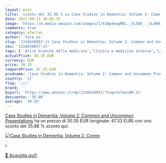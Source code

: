 ```yaml
---
layout: post
title: 'sconto del 35.88 % su Case Studies in Dementia: Volume 2: Comm  '
date: 2021-09-21 20:05:55
image: 'https://m.media-amazon.com/images/I/41NpdeqqREL._SL500_._SL400_.jpg'
comments: true
category: ofertas
author: 'tole.es'
slug: '1316638057-it Case Studies in Dementia: Volume 2: Common and Uncommon...'
sku: '1316638057-it'
tags: [ 'Altre branche della medicina','Clinica e medicina interna','Libri','Medicina','Neurologia','Scienze, tecnologia e medicina', ]
actualPrice: 30.35 EUR
currency: EUR
price: 30.35
comparePrice: 47.33 EUR
prodname: 'Case Studies in Dementia: Volume 2: Common and Uncommon Presentations'
country: 'it'
flag: '🇮🇹'
brand: ''
buyurl: 'https://www.amazon.it/dp/1316638057/?tag=tolees00-21'
descuento: '35.88'
average: '30.35'
---
```


[Case Studies in Dementia: Volume 2: Common and Uncommon Presentations](https://www.amazon.it/dp/1316638057/?tag=tolees00-21) ha un prezzo di 30.35 EUR (originale: 47.33 EUR) con uno sconto del 35.88 % sconto qui:

[![Case Studies in Dementia: Volume 2: Comm](https://m.media-amazon.com/images/I/41NpdeqqREL._SL500_._SL400_.jpg)](https://www.amazon.it/dp/1316638057/?tag=tolees00-21)

ℹ️:


[🛒 Acquista qui!!](https://www.amazon.it/dp/1316638057/?tag=tolees00-21)
